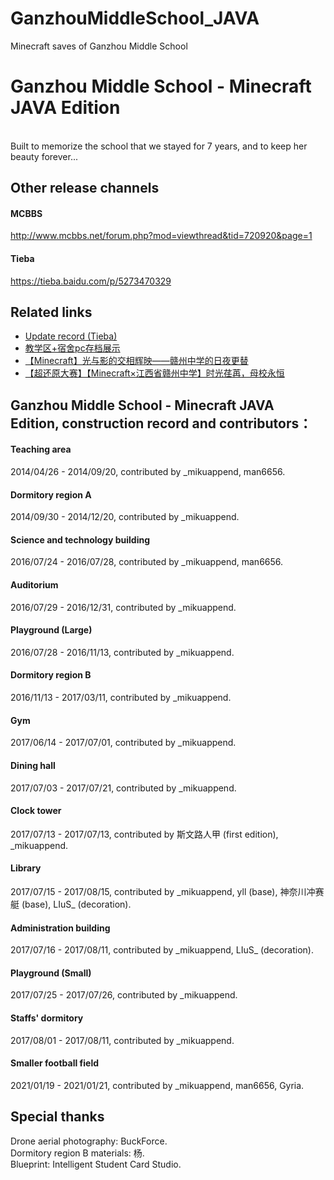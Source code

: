 # GanzhouMiddleSchool_JAVA
Minecraft saves of Ganzhou Middle School

# Ganzhou Middle School - Minecraft JAVA Edition
<br>
Built to memorize the school that we stayed for 7 years, and to keep her beauty forever...

## Other release channels
#### MCBBS
http://www.mcbbs.net/forum.php?mod=viewthread&tid=720920&page=1
#### Tieba
https://tieba.baidu.com/p/5273470329

## Related links
- [Update record (Tieba)](http://tieba.baidu.com/p/3007295394 "Tieba update page(may unable to access)")<br>
- [教学区+宿舍pc存档展示](https://www.bilibili.com/video/av3895252 "Ganzhou Middle School in Minecraft, teaching area and dormitory A")<br>
- [【Minecraft】光与影的交相辉映——赣州中学的日夜更替](https://www.bilibili.com/video/av12056598 "Ganzhou Middle School in Minecraft, day and night cycle")<br>
- [【超还原大赛】【Minecraft×江西省赣州中学】时光荏苒，母校永恒](https://www.bilibili.com/video/av13661029 "av13661029(Bilibili)")

## Ganzhou Middle School - Minecraft JAVA Edition, construction record and contributors：
#### Teaching area
2014/04/26 - 2014/09/20, contributed by \_mikuappend, man6656.
#### Dormitory region A
2014/09/30 - 2014/12/20, contributed by \_mikuappend.
#### Science and technology building
2016/07/24 - 2016/07/28, contributed by \_mikuappend, man6656.
#### Auditorium
2016/07/29 - 2016/12/31, contributed by \_mikuappend.
#### Playground (Large)
2016/07/28 - 2016/11/13, contributed by \_mikuappend.
#### Dormitory region B
2016/11/13 - 2017/03/11, contributed by \_mikuappend.
#### Gym
2017/06/14 - 2017/07/01, contributed by \_mikuappend.
#### Dining hall
2017/07/03 - 2017/07/21, contributed by \_mikuappend.
#### Clock tower
2017/07/13 - 2017/07/13, contributed by 斯文路人甲 (first edition), \_mikuappend.
#### Library
2017/07/15 - 2017/08/15, contributed by \_mikuappend, yll (base), 神奈川冲赛艇 (base), LIuS_ (decoration).
#### Administration building
2017/07/16 - 2017/08/11, contributed by \_mikuappend, LIuS_ (decoration).
#### Playground (Small)
2017/07/25 - 2017/07/26, contributed by \_mikuappend.
#### Staffs' dormitory
2017/08/01 - 2017/08/11, contributed by \_mikuappend.
#### Smaller football field
2021/01/19 - 2021/01/21, contributed by \_mikuappend, man6656, Gyria.<br>
## Special thanks
Drone aerial photography: BuckForce.<br>
Dormitory region B materials: 杨.<br>
Blueprint: Intelligent Student Card Studio.
